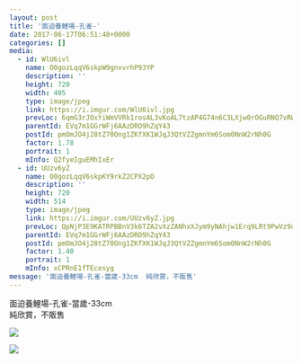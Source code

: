 ```yaml
---
layout: post
title: '面迫養鯉場-孔雀-' 
date: 2017-06-17T06:51:48+0000 
categories: [] 
media:
  - id: WlU6ivl
    name: O0gozLqqV6skpW9gnvvrhP93YP
    description: ''   
    height: 720
    width: 405
    type: image/jpeg
    link: https://i.imgur.com/WlU6ivl.jpg
    prevLoc: 6qmG3rJOxYiWmVVRk1rosAL3vKoAL7tzAP4G74n6C3LXjw0rOGuRNQ7vRWQDUO9yYjQkWWUW7Q3MwLLGh8O86GJOLxc1pXZq5Vy4Tv8oVgKPvgURqE9ZkLx6tvJExlQlQMUj9P9MKk6gFDPRrzNLLgHPM3216R2Gty35RyzxW9C5QQJE2DXrSV10MLL23nSyZDgv9Zl5sjVXYXpyJ5F1YEYvBGkWcX9vM8L3BOTWPkmjX6AKinm3r9xJrPU9Nr18wp1nSEA
    parentId: EVq7m1GGrWFj6AAzDRO9hZqY43
    postId: pmOmJO4j28tZ70Ong1ZKfXK1WJqJ3QtVZZgmnYm6Som0NnW2rNh0G
    factor: 1.78
    portrait: 1
    mInfo: Q2fyeIguEMhIxEr
  - id: UUzv6yZ
    name: O0gozLqqV6skpKY9rkZ2CPX2pO
    description: ''   
    height: 720
    width: 514
    type: image/jpeg
    link: https://i.imgur.com/UUzv6yZ.jpg
    prevLoc: QpNjP3E9KATRPBBnV3k6TZA2vXzZANhxXJym9yNAhjw1Erq9LRt9PwVz9o97szyEO7X9YKF7VRowQEZPSrXEzGKNk1U61zRJWlqPfWxKoOqr65FqwY9Rwy5quNmqvG0jQQUpNpRzWEr5fVgJvDM3YLcpOEArQqlKu6pYjgnnzZfE19RnYKKZcDwOWRDKxkcV6X592ZyvIp75WrWGyvCg4Lo9lk1jhW94mV1JRLSV2XYw4Q4LFKjPp79PBlixQmnmlz87
    parentId: EVq7m1GGrWFj6AAzDRO9hZqY43
    postId: pmOmJO4j28tZ70Ong1ZKfXK1WJqJ3QtVZZgmnYm6Som0NnW2rNh0G
    factor: 1.40
    portrait: 1
    mInfo: xCPRnE1fTEcesyg
message: '面迫養鯉場-孔雀-當歲-33cm  純欣賞，不販售'  
---
```


面迫養鯉場-孔雀-當歲-33cm  
純欣賞，不販售


[//]: #media:  
<a href="https://i.imgur.com/WlU6ivl.jpg"><img class="postImage" src="https://i.imgur.com/WlU6ivlh.jpg" />  
</a>    

<a href="https://i.imgur.com/UUzv6yZ.jpg"><img class="postImage" src="https://i.imgur.com/UUzv6yZh.jpg" />  
</a>   
